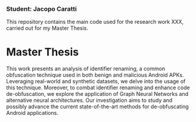 ### Student: Jacopo Caratti
This repository contains the main code used for the research work XXX, carried out for my Master Thesis.
# Master Thesis
This work presents an analysis of identifier renaming, a common obfuscation technique used in both benign and malicious Android APKs. Leveraging real-world and synthetic datasets, we delve into the usage of this technique. Moreover, to combat identifier renaming and enhance code de-obfuscation, we explore the application of Graph Neural Networks and alternative neural architectures. Our investigation aims to study and possibly advance the current state-of-the-art methods for de-obfuscating Android applications.